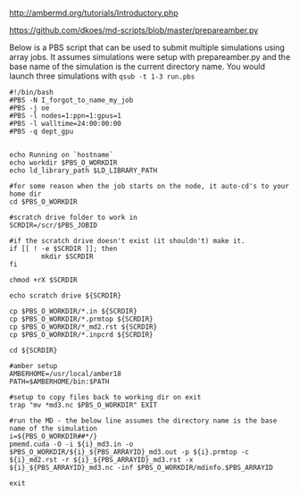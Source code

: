 http://ambermd.org/tutorials/Introductory.php

https://github.com/dkoes/md-scripts/blob/master/prepareamber.py

Below is a PBS script that can be used to submit multiple simulations using array jobs.  It assumes simulations were setup with prepareamber.py and the base name of the simulation is the current directory name.  You would launch three simulations with `qsub -t 1-3 run.pbs`

```
#!/bin/bash
#PBS -N I_forgot_to_name_my_job 
#PBS -j oe
#PBS -l nodes=1:ppn=1:gpus=1
#PBS -l walltime=24:00:00:00
#PBS -q dept_gpu


echo Running on `hostname`
echo workdir $PBS_O_WORKDIR
echo ld_library_path $LD_LIBRARY_PATH

#for some reason when the job starts on the node, it auto-cd's to your home dir
cd $PBS_O_WORKDIR

#scratch drive folder to work in
SCRDIR=/scr/$PBS_JOBID

#if the scratch drive doesn't exist (it shouldn't) make it.
if [[ ! -e $SCRDIR ]]; then
        mkdir $SCRDIR
fi

chmod +rX $SCRDIR

echo scratch drive ${SCRDIR}

cp $PBS_O_WORKDIR/*.in ${SCRDIR}
cp $PBS_O_WORKDIR/*.prmtop ${SCRDIR}
cp $PBS_O_WORKDIR/*_md2.rst ${SCRDIR}
cp $PBS_O_WORKDIR/*.inpcrd ${SCRDIR}

cd ${SCRDIR}

#amber setup
AMBERHOME=/usr/local/amber18
PATH=$AMBERHOME/bin:$PATH

#setup to copy files back to working dir on exit
trap "mv *md3.nc $PBS_O_WORKDIR" EXIT

#run the MD - the below line assumes the directory name is the base name of the simulation
i=${PBS_O_WORKDIR##*/}
pmemd.cuda -O -i ${i}_md3.in -o $PBS_O_WORKDIR/${i}_${PBS_ARRAYID}_md3.out -p ${i}.prmtop -c ${i}_md2.rst -r ${i}_${PBS_ARRAYID}_md3.rst -x ${i}_${PBS_ARRAYID}_md3.nc -inf $PBS_O_WORKDIR/mdinfo.$PBS_ARRAYID  

exit
```